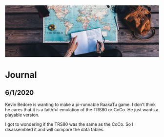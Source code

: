 ![Journal](../../img/journal.jpg)

# Journal

## 6/1/2020

Kevin Bedore is wanting to make a pi-runnable RaakaTu game. I don't think he cares that it is a faithful
emulation of the TRS80 or CoCo. He just wants a playable version.

I got to wondering if the TRS80 was the same as the CoCo. So I disassembled it and will compare the data
tables.
